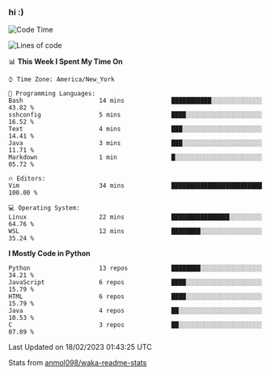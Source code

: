 ### hi :)

<!--START_SECTION:waka-->
![Code Time](http://img.shields.io/badge/Code%20Time-953%20hrs%2013%20mins-blue)

![Lines of code](https://img.shields.io/badge/From%20Hello%20World%20I%27ve%20Written-2%20Million%20lines%20of%20code-blue)

📊 **This Week I Spent My Time On** 

```text
⌚︎ Time Zone: America/New_York

💬 Programming Languages: 
Bash                     14 mins             ███████████░░░░░░░░░░░░░░   43.82 % 
sshconfig                5 mins              ████░░░░░░░░░░░░░░░░░░░░░   16.52 % 
Text                     4 mins              ███░░░░░░░░░░░░░░░░░░░░░░   14.41 % 
Java                     3 mins              ███░░░░░░░░░░░░░░░░░░░░░░   11.71 % 
Markdown                 1 min               █░░░░░░░░░░░░░░░░░░░░░░░░   05.72 % 

🔥 Editors: 
Vim                      34 mins             █████████████████████████   100.00 % 

💻 Operating System: 
Linux                    22 mins             ████████████████░░░░░░░░░   64.76 % 
WSL                      12 mins             ████████░░░░░░░░░░░░░░░░░   35.24 % 

```

**I Mostly Code in Python** 

```text
Python                   13 repos            ████████░░░░░░░░░░░░░░░░░   34.21 % 
JavaScript               6 repos             ████░░░░░░░░░░░░░░░░░░░░░   15.79 % 
HTML                     6 repos             ████░░░░░░░░░░░░░░░░░░░░░   15.79 % 
Java                     4 repos             ██░░░░░░░░░░░░░░░░░░░░░░░   10.53 % 
C                        3 repos             ██░░░░░░░░░░░░░░░░░░░░░░░   07.89 % 

```



 Last Updated on 18/02/2023 01:43:25 UTC
<!--END_SECTION:waka-->

Stats from [anmol098/waka-readme-stats](https://github.com/anmol098/waka-readme-stats)